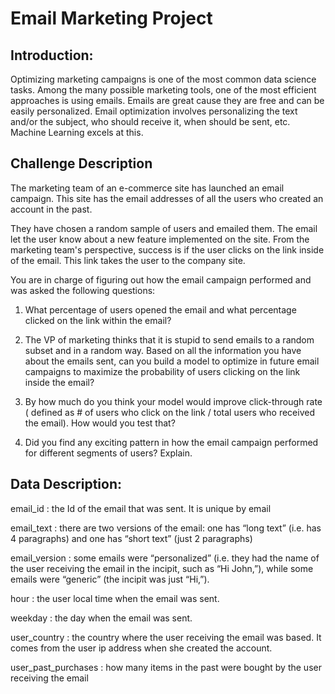 # Email Marketing Project
## Introduction:
Optimizing marketing campaigns is one of the most common data science tasks. Among the many possible marketing tools, one of the most efficient approaches is using emails.
Emails are great cause they are free and can be easily personalized. Email optimization involves personalizing the text and/or the subject, who should receive it, when should be sent, etc. Machine Learning excels at this.

## Challenge Description
The marketing team of an e-commerce site has launched an email campaign. This site has the email addresses of all the users who created an account in the past.

They have chosen a random sample of users and emailed them. The email let the user know about a new feature implemented on the site. From the marketing team's perspective, success is if the user clicks on the link inside of the email. This link takes the user to the company site.

You are in charge of figuring out how the email campaign performed and was asked the following questions:

1. What percentage of users opened the email and what percentage clicked on the link within the email?

2. The VP of marketing thinks that it is stupid to send emails to a random subset and in a random way. Based on all the information you have about the emails sent, can you build a model to optimize in future email campaigns to maximize the probability of users clicking on the link inside the email?

3. By how much do you think your model would improve click-through rate ( defined as # of users who click on the link / total users who received the email). How would you test that?

4. Did you find any exciting pattern in how the email campaign performed for different segments of users? Explain.

## Data Description:
email_id : the Id of the email that was sent. It is unique by email

email_text : there are two versions of the email: one has “long text” (i.e. has 4 paragraphs) and one has “short text” (just 2 paragraphs)

email_version : some emails were “personalized” (i.e. they had the name of the user receiving the email in the incipit, such as “Hi John,”), while some emails were “generic” (the incipit was just “Hi,”).

hour : the user local time when the email was sent.

weekday : the day when the email was sent.

user_country : the country where the user receiving the email was based. It comes from the user ip address when she created the account.

user_past_purchases : how many items in the past were bought by the user receiving the email
